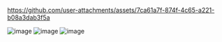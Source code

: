 

https://github.com/user-attachments/assets/7ca61a7f-874f-4c65-a221-b08a3dab3f5a


![image](https://github.com/Zanvis/Transform-App/assets/161169953/04a73432-dd3c-4dc4-8ec6-c281c5bde930)
![image](https://github.com/Zanvis/Transform-App/assets/161169953/d9ccf697-6183-47fb-a1ed-42813a239f3e)
![image](https://github.com/Zanvis/Transform-App/assets/161169953/0d385132-2753-4df3-b038-f354d2e9fb6c)
